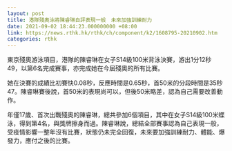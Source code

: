 ```yaml
---
layout: post
title: 港隊殘奧泳將陳睿琳自評表現一般　未來加強訓練耐力
date: 2021-09-02 18:44:23.000000000 +08:00
link: https://news.rthk.hk/rthk/ch/component/k2/1608795-20210902.htm
categories: rthk
---
```


東京殘奧游泳項目，港隊的陳睿琳在女子S14級100米背泳決賽，游出1分12秒49，以第6名完成賽事，亦完成她在今屆殘奧的所有比賽。

她在決賽的成績比初賽快0.08秒，反應時間是0.65秒，首50米的分段時間是35秒47。陳睿琳賽後說，首50米的表現尚可以，但後50米略差，認為自己需要改善動作。

年僅17歲、首次出戰殘奧的陳睿琳，總共參加6個項目，其中在女子S14級100米蝶泳，得到第4名，與獎牌擦身而過。陳睿琳說，總結全部賽事認為自己表現一般，受疫情影響一整年沒有比賽，狀態仍未完全回復，未來要加強訓練耐力、體能、爆發力，應付之後的比賽。
